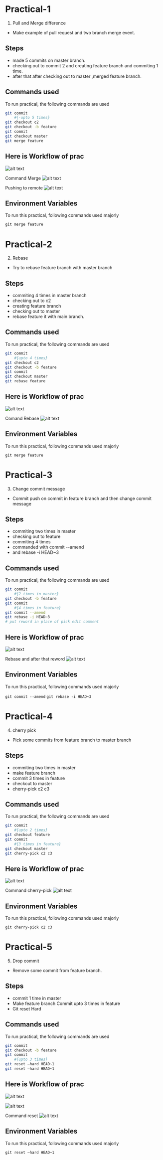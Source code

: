 
# Practical-1

1. Pull and Merge difference

- Make example of pull request and two branch merge event.

## Steps
- made 5 commits on master branch.
- checking out to commit 2 and creating feature branch and commiting 1 time.
- after that after checking out to master ,merged feature branch.

## Commands used

To run practical, the following commands are used

```bash
git commit 
    #{-upto 5 times}
git checkout c2
git checkout -b feature
git commit
git checkout master
git merge feature
```


## Here is Workflow of prac

![alt text](https://github.com/Dhruval-dotcom/Git_Practicals/blob/master/picture%20prac/Picture1.png?raw=true)

Command Merge
![alt text](https://github.com/Dhruval-dotcom/Git_Practicals/blob/master/picture%20prac/Picture11.png?raw=true)

Pushing to remote
![alt text](https://github.com/Dhruval-dotcom/Git_Practicals/blob/master/picture%20prac/Picture22.png?raw=true)


## Environment Variables

To run this practical, following commands used majorly

`git merge feature`

# Practical-2

2. Rebase

- Try to rebase feature branch with master branch 

## Steps
- commiting 4 times in master branch
- checking out to c2 
- creating feature branch 
- checking out to master
- rebase feature it with main branch.

## Commands used

To run practical, the following commands are used

```bash
git commit 
    #{upto 4 times}
git checkout c2
git checkout -b feature
git commit
git checkout master
git rebase feature
```


## Here is Workflow of prac

![alt text](https://github.com/Dhruval-dotcom/Git_Practicals/blob/master/picture%20prac/Picture2.png?raw=true)

Comand Rebase
![alt text](https://github.com/Dhruval-dotcom/Git_Practicals/blob/master/picture%20prac/Picture33.png?raw=true)


## Environment Variables

To run this practical, following commands used majorly

`git merge feature`

# Practical-3

3. Change commit message

- Commit push on commit in feature branch and then change commit message

## Steps
- commiting two times in master 
- checking out to feature 
- commiting 4 times
- commanded with commit --amend 
- and rebase -i HEAD~3

## Commands used

To run practical, the following commands are used

```bash
git commit 
    #{2 times in master}
git checkout -b feature
git commit  
    #{4 times in feature}
git commit --amend
git rebase -i HEAD~3
# put reword in place of pick edit comment 
```


## Here is Workflow of prac

![alt text](https://github.com/Dhruval-dotcom/Git_Practicals/blob/master/picture%20prac/Picture3.png?raw=true)

Rebase and after that reword
![alt text](https://github.com/Dhruval-dotcom/Git_Practicals/blob/master/picture%20prac/Picture32.png?raw=true)


## Environment Variables

To run this practical, following commands used majorly

`git commit --amend`
`git rebase -i HEAD~3
`

# Practical-4

4. cherry pick

- Pick some commits from feature branch to master branch

## Steps

- commiting two times in master 
- make feature branch 
- commit 3 times in feature 
- checkout to master
- cherry-pick c2 c3 

## Commands used

To run practical, the following commands are used

```bash
git commit 
    #{upto 2 times}
git checkout feature
git commit 
    #{3 times in feature}
git checkout master
git cherry-pick c2 c3
```


## Here is Workflow of prac

![alt text](https://github.com/Dhruval-dotcom/Git_Practicals/blob/master/picture%20prac/Picture4.png?raw=true)

Command cherry-pick
![alt text](https://github.com/Dhruval-dotcom/Git_Practicals/blob/master/picture%20prac/Picture41.png?raw=true)


## Environment Variables

To run this practical, following commands used majorly

`git cherry-pick c2 c3`


# Practical-5

5. Drop commit

- Remove some commit from feature branch.

## Steps

- commit 1 time in master
- Make feature branch Commit upto 3 times in feature
- Git reset Hard

## Commands used

To run practical, the following commands are used

```bash
git commit
git checkout -b feature
git commit 
    #{upto 3 times}
git reset –hard HEAD~1
git reset –hard HEAD~1
```


## Here is Workflow of prac

![alt text](https://github.com/Dhruval-dotcom/Git_Practicals/blob/master/picture%20prac/Picture6.png?raw=true)

![alt text](https://github.com/Dhruval-dotcom/Git_Practicals/blob/master/picture%20prac/Picture7.png?raw=true)

Command reset
![alt text](https://github.com/Dhruval-dotcom/Git_Practicals/blob/master/picture%20prac/Picture51.png?raw=true)



## Environment Variables

To run this practical, following commands used majorly

`git reset –hard HEAD~1`


